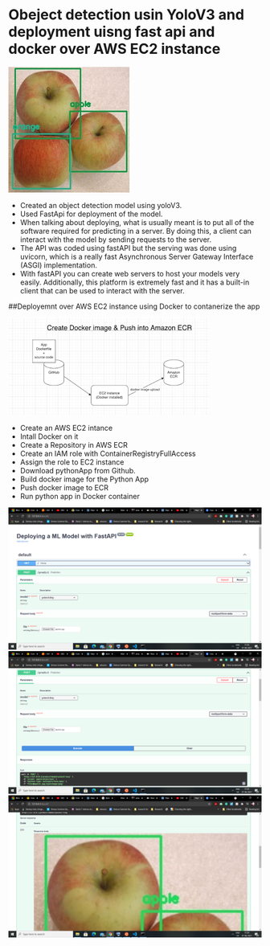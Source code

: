 # Obeject detection usin YoloV3 and deployment uisng fast api and docker over AWS EC2 instance

![](images/apples.jpg)


- Created an object detection model using yoloV3.
- Used FastApi for deployment of the model.
- When talking about deploying, what is usually meant is to put all of the software required for predicting in a server. By doing this, a client can interact with the model by sending requests to the server.
- The API was coded using fastAPI but the serving was done using uvicorn, which is a really fast Asynchronous Server Gateway Interface (ASGI) implementation.  
- With fastAPI you can create web servers to host your models very easily. Additionally, this platform is extremely fast and it has a built-in client that can be used to interact with the server. 

##Deployemnt over AWS EC2 instance using Docker to contanerize the app

![](images/Image4.png)

- Create an AWS EC2 intance
- Intall Docker on it
- Create a Repository in AWS ECR
- Create an IAM role with ContainerRegistryFullAccess
- Assign the role to EC2 instance
- Download pythonApp from Github.
- Build docker image for the Python App
- Push docker image to ECR
- Run python app in Docker container

![](images/Image1.png)
![](images/Image2.png)
![](images/Image3.png)
